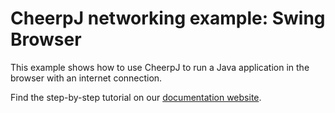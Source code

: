 # CheerpJ networking example: Swing Browser

This example shows how to use CheerpJ to run a Java application in the browser with an internet connection.

Find the step-by-step tutorial on our [documentation website](https://labs.leaningtech.com/cheerpj3/examples/java-browser).
